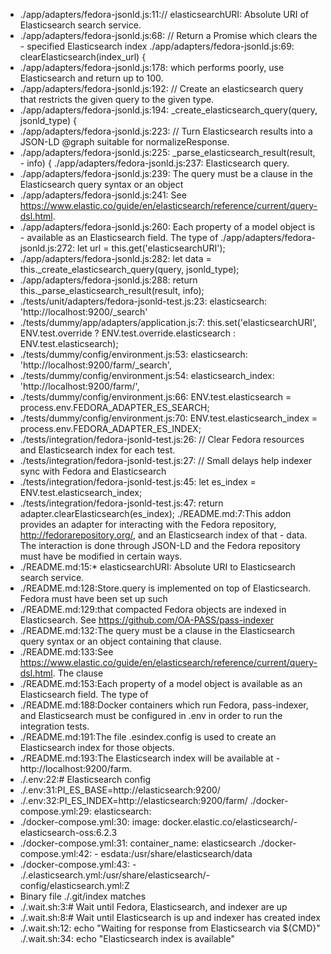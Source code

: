- ./app/adapters/fedora-jsonld.js:11://   elasticsearchURI: Absolute URI of Elasticsearch search service.
- ./app/adapters/fedora-jsonld.js:68:  // Return a Promise which clears the - specified Elasticsearch index
./app/adapters/fedora-jsonld.js:69:  clearElasticsearch(index_url) {
- ./app/adapters/fedora-jsonld.js:178:    which performs poorly, use Elasticsearch and return up to 100.
- ./app/adapters/fedora-jsonld.js:192:  // Create an elasticsearch query that restricts the given query to the given type.
- ./app/adapters/fedora-jsonld.js:194:  _create_elasticsearch_query(query, jsonld_type) {
- ./app/adapters/fedora-jsonld.js:223:  // Turn Elasticsearch results into a JSON-LD @graph suitable for normalizeResponse.
- ./app/adapters/fedora-jsonld.js:225:  _parse_elasticsearch_result(result, - info) {
./app/adapters/fedora-jsonld.js:237:    Elasticsearch query.
- ./app/adapters/fedora-jsonld.js:239:    The query must be a clause in the Elasticsearch query syntax or an object
- ./app/adapters/fedora-jsonld.js:241:    See https://www.elastic.co/guide/en/elasticsearch/reference/current/query-dsl.html.
- ./app/adapters/fedora-jsonld.js:260:    Each property of a model object is - available as an Elasticsearch field. The type of
./app/adapters/fedora-jsonld.js:272:    let url = this.get('elasticsearchURI');
- ./app/adapters/fedora-jsonld.js:282:    let data = this._create_elasticsearch_query(query, jsonld_type);
- ./app/adapters/fedora-jsonld.js:288:      return this._parse_elasticsearch_result(result, info);
- ./tests/unit/adapters/fedora-jsonld-test.js:23:      elasticsearch: 'http://localhost:9200/_search'
- ./tests/dummy/app/adapters/application.js:7:    this.set('elasticsearchURI', ENV.test.override ? ENV.test.override.elasticsearch : ENV.test.elasticsearch);
- ./tests/dummy/config/environment.js:53:    elasticsearch: 'http://localhost:9200/farm/_search',
- ./tests/dummy/config/environment.js:54:    elasticsearch_index: 'http://localhost:9200/farm/',
- ./tests/dummy/config/environment.js:66:    ENV.test.elasticsearch = process.env.FEDORA_ADAPTER_ES_SEARCH;
- ./tests/dummy/config/environment.js:70:    ENV.test.elasticsearch_index = process.env.FEDORA_ADAPTER_ES_INDEX;
- ./tests/integration/fedora-jsonld-test.js:26:  // Clear Fedora resources and Elasticsearch index for each test.
- ./tests/integration/fedora-jsonld-test.js:27:  // Small delays help indexer sync with Fedora and Elasticsearch
- ./tests/integration/fedora-jsonld-test.js:45:    let es_index = ENV.test.elasticsearch_index;
- ./tests/integration/fedora-jsonld-test.js:47:    return adapter.clearElasticsearch(es_index);
./README.md:7:This addon provides an adapter for interacting with the Fedora repository, http://fedorarepository.org/, and an Elasticsearch index of that - data. The interaction is done through JSON-LD and the Fedora repository must have be modified in certain ways.
- ./README.md:15:* elasticsearchURI: Absolute URI to Elasticsearch search service.
- ./README.md:128:Store.query is implemented on top of Elasticsearch. Fedora must have been set up such
- ./README.md:129:that compacted Fedora objects are indexed in Elasticsearch. See https://github.com/OA-PASS/pass-indexer
- ./README.md:132:The query must be a clause in the Elasticsearch query syntax or an object containing that clause.
- ./README.md:133:See https://www.elastic.co/guide/en/elasticsearch/reference/current/query-dsl.html. The clause
- ./README.md:153:Each property of a model object is available as an Elasticsearch field. The type of
- ./README.md:188:Docker containers which run Fedora, pass-indexer, and Elasticsearch must be configured in .env in order to run the integration tests.
- ./README.md:191:The file .esindex.config is used to create an Elasticsearch index for those objects.
- ./README.md:193:The Elasticsearch index will be available at - http://localhost:9200/farm.
- ./.env:22:# Elasticsearch config
- ./.env:31:PI_ES_BASE=http://elasticsearch:9200/
- ./.env:32:PI_ES_INDEX=http://elasticsearch:9200/farm/
./docker-compose.yml:29:  elasticsearch:
- ./docker-compose.yml:30:    image: docker.elastic.co/elasticsearch/- elasticsearch-oss:6.2.3
- ./docker-compose.yml:31:    container_name: elasticsearch
./docker-compose.yml:42:      - esdata:/usr/share/elasticsearch/data
- ./docker-compose.yml:43:      - ./.elasticsearch.yml:/usr/share/elasticsearch/- config/elasticsearch.yml:Z
- Binary file ./.git/index matches
- ./.wait.sh:3:# Wait until Fedora, Elasticsearch, and indexer are up
- ./.wait.sh:8:# Wait until Elasticsearch is up and indexer has created index
- ./.wait.sh:12:    echo "Waiting for response from Elasticsearch via ${CMD}"
./.wait.sh:34:    echo "Elasticsearch index is available"
